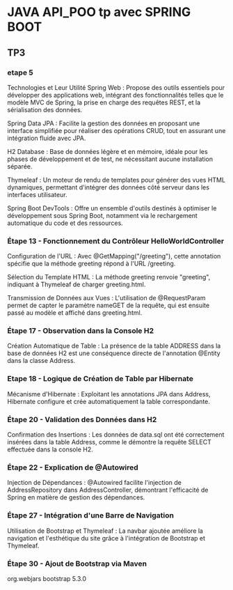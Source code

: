 # JAVA API_POO tp avec SPRING BOOT 
## TP3
### etape 5

Technologies et Leur Utilité
Spring Web : Propose des outils essentiels pour développer des applications web, intégrant des fonctionnalités telles que le modèle MVC de Spring, la prise en charge des requêtes REST, et la sérialisation des données.

Spring Data JPA : Facilite la gestion des données en proposant une interface simplifiée pour réaliser des opérations CRUD, tout en assurant une intégration fluide avec JPA.

H2 Database : Base de données légère et en mémoire, idéale pour les phases de développement et de test, ne nécessitant aucune installation séparée.

Thymeleaf : Un moteur de rendu de templates pour générer des vues HTML dynamiques, permettant d'intégrer des données côté serveur dans les interfaces utilisateur.

Spring Boot DevTools : Offre un ensemble d'outils destinés à optimiser le développement sous Spring Boot, notamment via le rechargement automatique du code et des ressources.


### Étape 13 - Fonctionnement du Contrôleur HelloWorldController
Configuration de l'URL : Avec @GetMapping("/greeting"), cette annotation spécifie que la méthode greeting répond à l'URL /greeting.

Sélection du Template HTML : La méthode greeting renvoie "greeting", indiquant à Thymeleaf de charger greeting.html.

Transmission de Données aux Vues : L'utilisation de @RequestParam permet de capter le paramètre nameGET de la requête, qui est ensuite passé au modèle et affiché dans greeting.html.


### Étape 17 - Observation dans la Console H2
Création Automatique de Table : La présence de la table ADDRESS dans la base de données H2 est une conséquence directe de l'annotation @Entity dans la classe Address.

### Etape 18 - Logique de Création de Table par Hibernate
Mécanisme d'Hibernate : Exploitant les annotations JPA dans Address, Hibernate configure et crée automatiquement la table correspondante.


### Étape 20 - Validation des Données dans H2
Confirmation des Insertions : Les données de data.sql ont été correctement insérées dans la table Address, comme le démontre la requête SELECT effectuée dans la console H2.

### Étape 22 - Explication de @Autowired
Injection de Dépendances : @Autowired facilite l'injection de AddressRepository dans AddressController, démontrant l'efficacité de Spring en matière de gestion des dépendances.

### Étape 27 - Intégration d'une Barre de Navigation
Utilisation de Bootstrap et Thymeleaf : La navbar ajoutée améliore la navigation et l'esthétique du site grâce à l'intégration de Bootstrap et Thymeleaf.

### Étape 30 - Ajout de Bootstrap via Maven
<dependency>
<groupId>org.webjars</groupId>
<artifactId>bootstrap</artifactId>
<version>5.3.0</version> <!-- Adjust the version to the latest available -->
</dependency>




